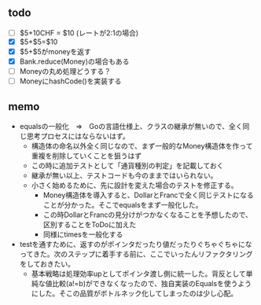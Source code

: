 ## todo
- [ ] \$5+10CHF = \$10 (レートが2:1の場合)
- [x] \$5+\$5=\$10
- [x] \$5+\$5がmoneyを返す
- [x] Bank.reduce(Money)の場合もある
- [ ] Moneyの丸め処理どうする？
- [ ] MoneyにhashCode()を実装する

## memo
- equalsの一般化　⇒　Goの言語仕様上、クラスの継承が無いので、全く同じ思考プロセスにはならないはず。
  - 構造体の命名以外全く同じなので、まず一般的なMoney構造体を作って重複を削除していくことを狙うはず
  - この時に追加テストとして「通貨種別の判定」を記載しておく
  - 継承が無い以上、テストコードも今のままではいられない。
  - 小さく始めるために、先に設計を変えた場合のテストを修正する。
    - Money構造体を導入すると、DollarとFrancで全く同じテストになることが分かった。そこでequalsをまず一般化した。
    - この時DollarとFrancの見分けがつかなくなることを予想したので、区別することをToDoに加えた
    - 同様にtimesを一般化する
- testを通すために、返すのがポインタだったり値だったりぐちゃぐちゃになってきた。次のステップに着手する前に、ここでいったんリファクタリングをしておきたい。
  - 基本戦略は処理効率upとしてポインタ渡し側に統一した。背反として単純な値比較(a!=b)ができなくなったので、独自実装のEqualsを使うようにした。そこの品質がボトルネック化してしまったのは少し心配。